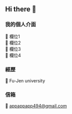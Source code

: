 ## Hi there 👋

<!--
**MING49663/MING49663** is a ✨ _special_ ✨ repository because its `README.md` (this file) appears on your GitHub profile.

Here are some ideas to get you started:

- 🔭 I’m currently working on ...
- 🌱 I’m currently learning ...
- 👯 I’m looking to collaborate on ...
- 🤔 I’m looking for help with ...
- 💬 Ask me about ...
- 📫 How to reach me: ...
- 😄 Pronouns: ...
- ⚡ Fun fact: ...
-->

### 我的個人介面 
:lion: 欄位1 \
:tiger2: 欄位2 \
:cake: 欄位3 \
:apple: 欄位4

### 經歷
:ant: Fu-Jen university

### 信箱
:ant: appappapp494@gmail.com
